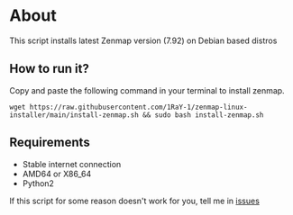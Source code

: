 # About
This script installs latest Zenmap version (7.92) on Debian based distros

## How to run it?
Copy and paste the following command in your terminal to install zenmap.
```
wget https://raw.githubusercontent.com/1RaY-1/zenmap-linux-installer/main/install-zenmap.sh && sudo bash install-zenmap.sh
```

## Requirements
* Stable internet connection
* AMD64 or X86_64
* Python2



If this script for some reason doesn't work for you, tell me in [issues](https://github.com/1RaY-1/zenmap-linux-installer/issues)
